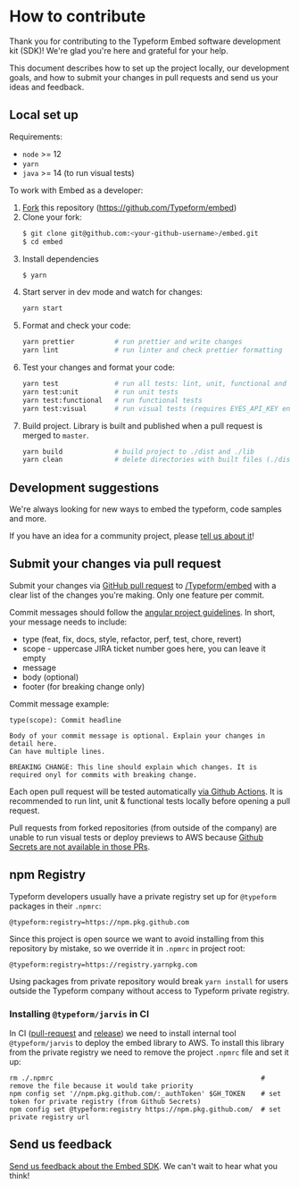 # How to contribute

Thank you for contributing to the Typeform Embed software development kit (SDK)! We're glad you're here and grateful for your help.

This document describes how to set up the project locally, our development goals, and how to submit your changes in pull requests and send us your ideas and feedback.

## Local set up

Requirements:

- `node` >= 12
- `yarn`
- `java` >= 14 (to run visual tests)

To work with Embed as a developer:

1. [Fork](https://help.github.com/en/github/getting-started-with-github/fork-a-repo) this repository (https://github.com/Typeform/embed)
2. Clone your fork:
   ```bash
   $ git clone git@github.com:<your-github-username>/embed.git
   $ cd embed
   ```
3. Install dependencies
   ```bash
   $ yarn
   ```
4. Start server in dev mode and watch for changes:
   ```bash
   yarn start
   ```
5. Format and check your code:
   ```bash
   yarn prettier          # run prettier and write changes
   yarn lint              # run linter and check prettier formatting
   ```
6. Test your changes and format your code:
   ```bash
   yarn test              # run all tests: lint, unit, functional and visual tests
   yarn test:unit         # run unit tests
   yarn test:functional   # run functional tests
   yarn test:visual       # run visual tests (requires EYES_API_KEY env var for AppliTools)
   ```
7. Build project. Library is built and published when a pull request is merged to `master`.
   ```bash
   yarn build             # build project to ./dist and ./lib
   yarn clean             # delete directories with built files (./dist and ./lib)
   ```

## Development suggestions

<!-- TODO: add any "wishlist" items you hope someone might develop -->

We're always looking for new ways to embed the typeform, code samples and more.

If you have an idea for a community project, please [tell us about it](https://tfproductops.typeform.com/to/RGpsdc)!

## Submit your changes via pull request

Submit your changes via [GitHub pull request](https://help.github.com/articles/about-pull-requests/) to [/Typeform/embed](https://github.com/Typeform/embed/pulls) with a clear list of the changes you're making. Only one feature per commit.

Commit messages should follow the [angular project guidelines](https://github.com/angular/angular.js/blob/master/DEVELOPERS.md#commits). In short, your message needs to include:

- type (feat, fix, docs, style, refactor, perf, test, chore, revert)
- scope - uppercase JIRA ticket number goes here, you can leave it empty
- message
- body (optional)
- footer (for breaking change only)

Commit message example:

```
type(scope): Commit headline

Body of your commit message is optional. Explain your changes in detail here.
Can have multiple lines.

BREAKING CHANGE: This line should explain which changes. It is required onyl for commits with breaking change.
```

Each open pull request will be tested automatically [via Github Actions](.github/workflows/pull-request.yml).
It is recommended to run lint, unit & functional tests locally before opening a pull request.

Pull requests from forked repositories (from outside of the company) are unable to run visual tests or deploy previews to AWS
because [Github Secrets are not available in those PRs](https://docs.github.com/en/free-pro-team@latest/actions/reference/encrypted-secrets#using-encrypted-secrets-in-a-workflow).

## npm Registry

Typeform developers usually have a private registry set up for `@typeform` packages in their `.npmrc`:

```
@typeform:registry=https://npm.pkg.github.com
```

Since this project is open source we want to avoid installing from this repository by mistake, so we override it in `.npmrc` in project root:

```
@typeform:registry=https://registry.yarnpkg.com
```

Using packages from private repository would break `yarn install` for users outside the Typeform company without access to Typeform private registry.

### Installing `@typeform/jarvis` in CI

In CI ([pull-request](.github/workflows/pull-request.yml) and [release](.github/workflows/release.yml)) we need to install internal tool `@typeform/jarvis` to deploy the embed library to AWS.
To install this library from the private registry we need to remove the project `.npmrc` file and set it up:

```
rm ./.npmrc                                                    # remove the file because it would take priority
npm config set '//npm.pkg.github.com/:_authToken' $GH_TOKEN    # set token for private registry (from Github Secrets)
npm config set @typeform:registry https://npm.pkg.github.com/  # set private registry url
```

## Send us feedback

[Send us feedback about the Embed SDK](https://tfproductops.typeform.com/to/RGpsdc). We can't wait to hear what you think!
